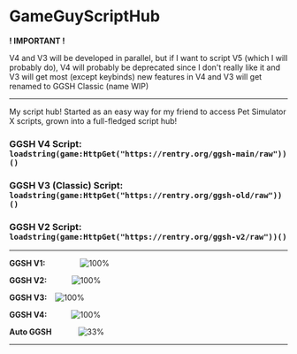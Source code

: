 # GameGuyScriptHub

__! IMPORTANT !__

 V4 and V3 will be developed in parallel, but if I want to script V5 (which I will probably do), V4 will probably be deprecated since I don't really like it and V3 will get most (except keybinds) new features in V4 and V3 will get renamed to GGSH Classic (name WIP)



- ----------------------------------------------------------------------------------

My script hub! Started as an easy way for my friend to access Pet Simulator X scripts, grown into a full-fledged script hub!

### GGSH V4 Script: `loadstring(game:HttpGet("https://rentry.org/ggsh-main/raw"))()`
### GGSH V3 (Classic) Script: `loadstring(game:HttpGet("https://rentry.org/ggsh-old/raw"))()`
### GGSH V2 Script: `loadstring(game:HttpGet("https://rentry.org/ggsh-v2/raw"))()`

- ----------------------------------------------------------------------------------
**GGSH V1:**                  ![100%](https://progress-bar.dev/100/?title=deprecated)

**GGSH V2:**            ![100%](https://progress-bar.dev/100/?title=deprecated)

**GGSH V3:**    ![100%](https://progress-bar.dev/100/?title=current version)

**GGSH V4:**            ![100%](https://progress-bar.dev/100/?title=deprecated)

**Auto GGSH**             ![33%](https://progress-bar.dev/33/?title=on hold)
- -----------------------------------------------------------------------------------
